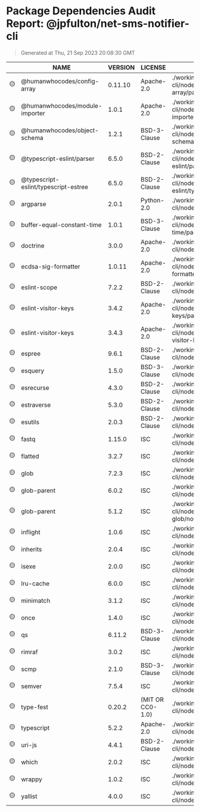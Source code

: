 # Package Dependencies Audit Report: @jpfulton/net-sms-notifier-cli

> Generated at Thu, 21 Sep 2023 20:08:30 GMT

|  | NAME | VERSION | LICENSE | MODULE PATH | LICENSE PATH | REPOSITORY | PUBLISHER | EMAIL |
|---|---|---|---|---|---|---|---|---|
| :yellow_circle: | @humanwhocodes/config-array | 0.11.10 | Apache-2.0 | ./working/net-sms-notifier-cli/node_modules/@humanwhocodes/config-array/package.json | ./working/net-sms-notifier-cli/node_modules/@humanwhocodes/config-array/package.json | git+https://github.com/humanwhocodes/config-array.git | Nicholas C. Zakas |  |
| :yellow_circle: | @humanwhocodes/module-importer | 1.0.1 | Apache-2.0 | ./working/net-sms-notifier-cli/node_modules/@humanwhocodes/module-importer/package.json | ./working/net-sms-notifier-cli/node_modules/@humanwhocodes/module-importer/package.json | git+https://github.com/humanwhocodes/module-importer.git | Nicholas C. Zaks |  |
| :yellow_circle: | @humanwhocodes/object-schema | 1.2.1 | BSD-3-Clause | ./working/net-sms-notifier-cli/node_modules/@humanwhocodes/object-schema/package.json | ./working/net-sms-notifier-cli/node_modules/@humanwhocodes/object-schema/package.json | git+https://github.com/humanwhocodes/object-schema.git | Nicholas C. Zakas |  |
| :yellow_circle: | @typescript-eslint/parser | 6.5.0 | BSD-2-Clause | ./working/net-sms-notifier-cli/node_modules/@typescript-eslint/parser/package.json | ./working/net-sms-notifier-cli/node_modules/@typescript-eslint/parser/package.json | https://github.com/typescript-eslint/typescript-eslint.git | undefined |  |
| :yellow_circle: | @typescript-eslint/typescript-estree | 6.5.0 | BSD-2-Clause | ./working/net-sms-notifier-cli/node_modules/@typescript-eslint/typescript-estree/package.json | ./working/net-sms-notifier-cli/node_modules/@typescript-eslint/typescript-estree/package.json | https://github.com/typescript-eslint/typescript-eslint.git | undefined |  |
| :yellow_circle: | argparse | 2.0.1 | Python-2.0 | ./working/net-sms-notifier-cli/node_modules/argparse/package.json | ./working/net-sms-notifier-cli/node_modules/argparse/package.json | undefined | undefined |  |
| :yellow_circle: | buffer-equal-constant-time | 1.0.1 | BSD-3-Clause | ./working/net-sms-notifier-cli/node_modules/buffer-equal-constant-time/package.json | ./working/net-sms-notifier-cli/node_modules/buffer-equal-constant-time/package.json | undefined | GoInstant Inc., a salesforce.com company |  |
| :yellow_circle: | doctrine | 3.0.0 | Apache-2.0 | ./working/net-sms-notifier-cli/node_modules/doctrine/package.json | ./working/net-sms-notifier-cli/node_modules/doctrine/package.json | undefined | undefined |  |
| :yellow_circle: | ecdsa-sig-formatter | 1.0.11 | Apache-2.0 | ./working/net-sms-notifier-cli/node_modules/ecdsa-sig-formatter/package.json | ./working/net-sms-notifier-cli/node_modules/ecdsa-sig-formatter/package.json | git+ssh://git@github.com/Brightspace/node-ecdsa-sig-formatter.git | D2L Corporation |  |
| :yellow_circle: | eslint-scope | 7.2.2 | BSD-2-Clause | ./working/net-sms-notifier-cli/node_modules/eslint-scope/package.json | ./working/net-sms-notifier-cli/node_modules/eslint-scope/package.json | undefined | undefined |  |
| :yellow_circle: | eslint-visitor-keys | 3.4.2 | Apache-2.0 | ./working/net-sms-notifier-cli/node_modules/eslint-visitor-keys/package.json | ./working/net-sms-notifier-cli/node_modules/eslint-visitor-keys/package.json | undefined | Toru Nagashima (https://github.com/mysticatea) |  |
| :yellow_circle: | eslint-visitor-keys | 3.4.3 | Apache-2.0 | ./working/net-sms-notifier-cli/node_modules/eslint/node_modules/eslint-visitor-keys/package.json | ./working/net-sms-notifier-cli/node_modules/eslint/node_modules/eslint-visitor-keys/package.json | undefined | Toru Nagashima (https://github.com/mysticatea) |  |
| :yellow_circle: | espree | 9.6.1 | BSD-2-Clause | ./working/net-sms-notifier-cli/node_modules/espree/package.json | ./working/net-sms-notifier-cli/node_modules/espree/package.json | undefined | Nicholas C. Zakas <nicholas+npm@nczconsulting.com> |  |
| :yellow_circle: | esquery | 1.5.0 | BSD-3-Clause | ./working/net-sms-notifier-cli/node_modules/esquery/package.json | ./working/net-sms-notifier-cli/node_modules/esquery/package.json | https://github.com/estools/esquery.git | Joel Feenstra <jrfeenst+esquery@gmail.com> |  |
| :yellow_circle: | esrecurse | 4.3.0 | BSD-2-Clause | ./working/net-sms-notifier-cli/node_modules/esrecurse/package.json | ./working/net-sms-notifier-cli/node_modules/esrecurse/package.json | https://github.com/estools/esrecurse.git | undefined |  |
| :yellow_circle: | estraverse | 5.3.0 | BSD-2-Clause | ./working/net-sms-notifier-cli/node_modules/estraverse/package.json | ./working/net-sms-notifier-cli/node_modules/estraverse/package.json | http://github.com/estools/estraverse.git | undefined |  |
| :yellow_circle: | esutils | 2.0.3 | BSD-2-Clause | ./working/net-sms-notifier-cli/node_modules/esutils/package.json | ./working/net-sms-notifier-cli/node_modules/esutils/package.json | http://github.com/estools/esutils.git | undefined |  |
| :yellow_circle: | fastq | 1.15.0 | ISC | ./working/net-sms-notifier-cli/node_modules/fastq/package.json | ./working/net-sms-notifier-cli/node_modules/fastq/package.json | git+https://github.com/mcollina/fastq.git | Matteo Collina <hello@matteocollina.com> |  |
| :yellow_circle: | flatted | 3.2.7 | ISC | ./working/net-sms-notifier-cli/node_modules/flatted/package.json | ./working/net-sms-notifier-cli/node_modules/flatted/package.json | git+https://github.com/WebReflection/flatted.git | Andrea Giammarchi |  |
| :yellow_circle: | glob | 7.2.3 | ISC | ./working/net-sms-notifier-cli/node_modules/glob/package.json | ./working/net-sms-notifier-cli/node_modules/glob/package.json | git://github.com/isaacs/node-glob.git | Isaac Z. Schlueter <i@izs.me> (http://blog.izs.me/) |  |
| :yellow_circle: | glob-parent | 6.0.2 | ISC | ./working/net-sms-notifier-cli/node_modules/glob-parent/package.json | ./working/net-sms-notifier-cli/node_modules/glob-parent/package.json | undefined | Gulp Team <team@gulpjs.com> (https://gulpjs.com/) |  |
| :yellow_circle: | glob-parent | 5.1.2 | ISC | ./working/net-sms-notifier-cli/node_modules/fast-glob/node_modules/glob-parent/package.json | ./working/net-sms-notifier-cli/node_modules/fast-glob/node_modules/glob-parent/package.json | undefined | Gulp Team <team@gulpjs.com> (https://gulpjs.com/) |  |
| :yellow_circle: | inflight | 1.0.6 | ISC | ./working/net-sms-notifier-cli/node_modules/inflight/package.json | ./working/net-sms-notifier-cli/node_modules/inflight/package.json | https://github.com/npm/inflight.git | Isaac Z. Schlueter <i@izs.me> (http://blog.izs.me/) |  |
| :yellow_circle: | inherits | 2.0.4 | ISC | ./working/net-sms-notifier-cli/node_modules/inherits/package.json | ./working/net-sms-notifier-cli/node_modules/inherits/package.json | undefined | undefined |  |
| :yellow_circle: | isexe | 2.0.0 | ISC | ./working/net-sms-notifier-cli/node_modules/isexe/package.json | ./working/net-sms-notifier-cli/node_modules/isexe/package.json | git+https://github.com/isaacs/isexe.git | Isaac Z. Schlueter <i@izs.me> (http://blog.izs.me/) |  |
| :yellow_circle: | lru-cache | 6.0.0 | ISC | ./working/net-sms-notifier-cli/node_modules/lru-cache/package.json | ./working/net-sms-notifier-cli/node_modules/lru-cache/package.json | undefined | Isaac Z. Schlueter <i@izs.me> |  |
| :yellow_circle: | minimatch | 3.1.2 | ISC | ./working/net-sms-notifier-cli/node_modules/minimatch/package.json | ./working/net-sms-notifier-cli/node_modules/minimatch/package.json | git://github.com/isaacs/minimatch.git | Isaac Z. Schlueter <i@izs.me> (http://blog.izs.me) |  |
| :yellow_circle: | once | 1.4.0 | ISC | ./working/net-sms-notifier-cli/node_modules/once/package.json | ./working/net-sms-notifier-cli/node_modules/once/package.json | git://github.com/isaacs/once | Isaac Z. Schlueter <i@izs.me> (http://blog.izs.me/) |  |
| :yellow_circle: | qs | 6.11.2 | BSD-3-Clause | ./working/net-sms-notifier-cli/node_modules/qs/package.json | ./working/net-sms-notifier-cli/node_modules/qs/package.json | https://github.com/ljharb/qs.git | undefined |  |
| :yellow_circle: | rimraf | 3.0.2 | ISC | ./working/net-sms-notifier-cli/node_modules/rimraf/package.json | ./working/net-sms-notifier-cli/node_modules/rimraf/package.json | undefined | Isaac Z. Schlueter <i@izs.me> (http://blog.izs.me/) |  |
| :yellow_circle: | scmp | 2.1.0 | BSD-3-Clause | ./working/net-sms-notifier-cli/node_modules/scmp/package.json | ./working/net-sms-notifier-cli/node_modules/scmp/package.json | git://github.com/freewil/scmp.git | Sean Lavine |  |
| :yellow_circle: | semver | 7.5.4 | ISC | ./working/net-sms-notifier-cli/node_modules/semver/package.json | ./working/net-sms-notifier-cli/node_modules/semver/package.json | https://github.com/npm/node-semver.git | GitHub Inc. |  |
| :yellow_circle: | type-fest | 0.20.2 | (MIT OR CC0-1.0) | ./working/net-sms-notifier-cli/node_modules/type-fest/package.json | ./working/net-sms-notifier-cli/node_modules/type-fest/package.json | undefined | Sindre Sorhus | sindresorhus@gmail.com |
| :yellow_circle: | typescript | 5.2.2 | Apache-2.0 | ./working/net-sms-notifier-cli/node_modules/typescript/package.json | ./working/net-sms-notifier-cli/node_modules/typescript/package.json | https://github.com/Microsoft/TypeScript.git | Microsoft Corp. |  |
| :yellow_circle: | uri-js | 4.4.1 | BSD-2-Clause | ./working/net-sms-notifier-cli/node_modules/uri-js/package.json | ./working/net-sms-notifier-cli/node_modules/uri-js/package.json | http://github.com/garycourt/uri-js | Gary Court <gary.court@gmail.com> |  |
| :yellow_circle: | which | 2.0.2 | ISC | ./working/net-sms-notifier-cli/node_modules/which/package.json | ./working/net-sms-notifier-cli/node_modules/which/package.json | git://github.com/isaacs/node-which.git | Isaac Z. Schlueter <i@izs.me> (http://blog.izs.me) |  |
| :yellow_circle: | wrappy | 1.0.2 | ISC | ./working/net-sms-notifier-cli/node_modules/wrappy/package.json | ./working/net-sms-notifier-cli/node_modules/wrappy/package.json | https://github.com/npm/wrappy | Isaac Z. Schlueter <i@izs.me> (http://blog.izs.me/) |  |
| :yellow_circle: | yallist | 4.0.0 | ISC | ./working/net-sms-notifier-cli/node_modules/yallist/package.json | ./working/net-sms-notifier-cli/node_modules/yallist/package.json | git+https://github.com/isaacs/yallist.git | Isaac Z. Schlueter <i@izs.me> (http://blog.izs.me/) |  |

